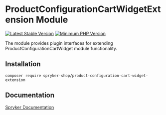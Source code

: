 # ProductConfigurationCartWidgetExtension Module
[![Latest Stable Version](https://poser.pugx.org/spryker-shop/product-configuration-cart-widget-extension/v/stable.svg)](https://packagist.org/packages/spryker-shop/product-configuration-cart-widget-extension)
[![Minimum PHP Version](https://img.shields.io/badge/php-%3E%3D%208.1-8892BF.svg)](https://php.net/)

The module provides plugin interfaces for extending ProductConfigurationCartWidget module functionality.

## Installation

```
composer require spryker-shop/product-configuration-cart-widget-extension
```

## Documentation

[Spryker Documentation](https://docs.spryker.com)
